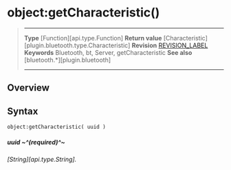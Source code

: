 # object:getCharacteristic()

> --------------------- ------------------------------------------------------------------------------------------
> __Type__              [Function][api.type.Function]
> __Return value__      [Characteristic][plugin.bluetooth.type.Characteristic]
> __Revision__          [REVISION_LABEL](REVISION_URL)
> __Keywords__          Bluetooth, bt, Server, getCharacteristic
> __See also__          [bluetooth.*][plugin.bluetooth]
> --------------------- ------------------------------------------------------------------------------------------

## Overview

## Syntax

	object:getCharacteristic( uuid )

##### uuid ~^(required)^~
_[String][api.type.String]._